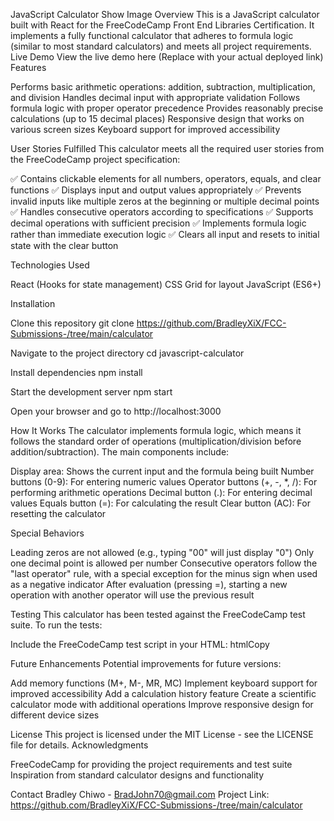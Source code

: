 JavaScript Calculator
Show Image
Overview
This is a JavaScript calculator built with React for the FreeCodeCamp Front End Libraries Certification. It implements a fully functional calculator that adheres to formula logic (similar to most standard calculators) and meets all project requirements.
Live Demo
View the live demo here (Replace with your actual deployed link)
Features

Performs basic arithmetic operations: addition, subtraction, multiplication, and division
Handles decimal input with appropriate validation
Follows formula logic with proper operator precedence
Provides reasonably precise calculations (up to 15 decimal places)
Responsive design that works on various screen sizes
Keyboard support for improved accessibility

User Stories Fulfilled
This calculator meets all the required user stories from the FreeCodeCamp project specification:

✅ Contains clickable elements for all numbers, operators, equals, and clear functions
✅ Displays input and output values appropriately
✅ Prevents invalid inputs like multiple zeros at the beginning or multiple decimal points
✅ Handles consecutive operators according to specifications
✅ Supports decimal operations with sufficient precision
✅ Implements formula logic rather than immediate execution logic
✅ Clears all input and resets to initial state with the clear button

Technologies Used

React (Hooks for state management)
CSS Grid for layout
JavaScript (ES6+)

Installation

Clone this repository
git clone https://github.com/BradleyXiX/FCC-Submissions-/tree/main/calculator

Navigate to the project directory
cd javascript-calculator

Install dependencies
npm install

Start the development server
npm start

Open your browser and go to http://localhost:3000


How It Works
The calculator implements formula logic, which means it follows the standard order of operations (multiplication/division before addition/subtraction). The main components include:

Display area: Shows the current input and the formula being built
Number buttons (0-9): For entering numeric values
Operator buttons (+, -, *, /): For performing arithmetic operations
Decimal button (.): For entering decimal values
Equals button (=): For calculating the result
Clear button (AC): For resetting the calculator

Special Behaviors

Leading zeros are not allowed (e.g., typing "00" will just display "0")
Only one decimal point is allowed per number
Consecutive operators follow the "last operator" rule, with a special exception for the minus sign when used as a negative indicator
After evaluation (pressing =), starting a new operation with another operator will use the previous result

Testing
This calculator has been tested against the FreeCodeCamp test suite. To run the tests:

Include the FreeCodeCamp test script in your HTML:
htmlCopy<script src="https://cdn.freecodecamp.org/testable-projects-fcc/v1/bundle.js"></script>



Future Enhancements
Potential improvements for future versions:

Add memory functions (M+, M-, MR, MC)
Implement keyboard support for improved accessibility
Add a calculation history feature
Create a scientific calculator mode with additional operations
Improve responsive design for different device sizes

License
This project is licensed under the MIT License - see the LICENSE file for details.
Acknowledgments

FreeCodeCamp for providing the project requirements and test suite
Inspiration from standard calculator designs and functionality

Contact
Bradley Chiwo - BradJohn70@gmail.com
Project Link: https://github.com/BradleyXiX/FCC-Submissions-/tree/main/calculator